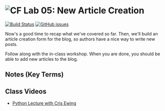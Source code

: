 ![CF](https://i.imgur.com/7v5ASc8.png)  Lab 05: New Article Creation
=======
[![Build Status](https://travis-ci.org/codefellows-seattle-301d9/05-new-article-creation.svg?branch=master)](https://travis-ci.org/codefellows-seattle-301d9/05-new-article-creation) [![GitHub issues](https://img.shields.io/badge/Issues%3F-Ask%20for%20Help!-orange.svg)](https://github.com/codefellows/seattle-301d4/issues/new)

Now's a good time to recap what we've covered so far. Then, we'll build an article creation form for the blog, so authors have a nice way to write new posts.

Follow along with the in-class workshop. When you are done, you should be able to add new articles to the blog.

##  Notes (Key Terms)

## Class Videos

- [Python Lecture with Cris Ewing](https://www.youtube.com/watch?v=wgnG-F6PBHI&index=17&list=PLVngfM2hsbi8gIVLWmnvSc975LAPYInrA)


